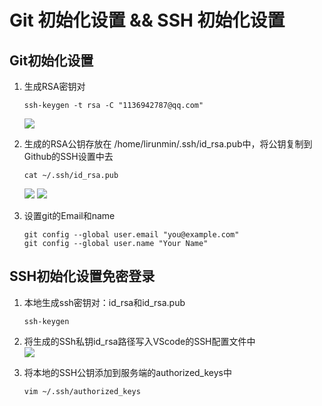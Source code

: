 # Git 初始化设置 && SSH 初始化设置
## Git初始化设置
1. 生成RSA密钥对  
    ```shell  
    ssh-keygen -t rsa -C "1136942787@qq.com"
    ```
    ![](https://picture-1305820021.cos.ap-shanghai.myqcloud.com/res/202308102226817.png)  

2. 生成的RSA公钥存放在 /home/lirunmin/.ssh/id_rsa.pub中，将公钥复制到Github的SSH设置中去  
    ```shell
    cat ~/.ssh/id_rsa.pub
    ```
    <img src="https://picture-1305820021.cos.ap-shanghai.myqcloud.com/res/202308102230242.png"/>  

    <img src="https://picture-1305820021.cos.ap-shanghai.myqcloud.com/res/202308102232462.png"/>  

3. 设置git的Email和name
    ```shell
    git config --global user.email "you@example.com"  
    git config --global user.name "Your Name"
    ```

## SSH初始化设置免密登录  
1. 本地生成ssh密钥对：id_rsa和id_rsa.pub  
    ```shell
    ssh-keygen
    ```
2. 将生成的SSh私钥id_rsa路径写入VScode的SSH配置文件中  
    <img src="https://picture-1305820021.cos.ap-shanghai.myqcloud.com/res/202308102254288.png"/>  

3. 将本地的SSH公钥添加到服务端的authorized_keys中  
    ```shell
    vim ~/.ssh/authorized_keys
    ```
